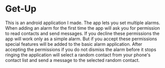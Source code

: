 # Get-Up
This is an android application I made. The app lets you set multiple alarms. When adding an alarm for the first time the app will ask you for permission to read contacts and send messages. If you decline these permissions the app will work only as a simple alarm. But if you accept these permissions special features will be added to the basic alarm application. After accepting the permissions if you do not dismiss the alarm before it stops ringing the application will select a random contact from your phone's contact list and send a message to the selected random contact.
